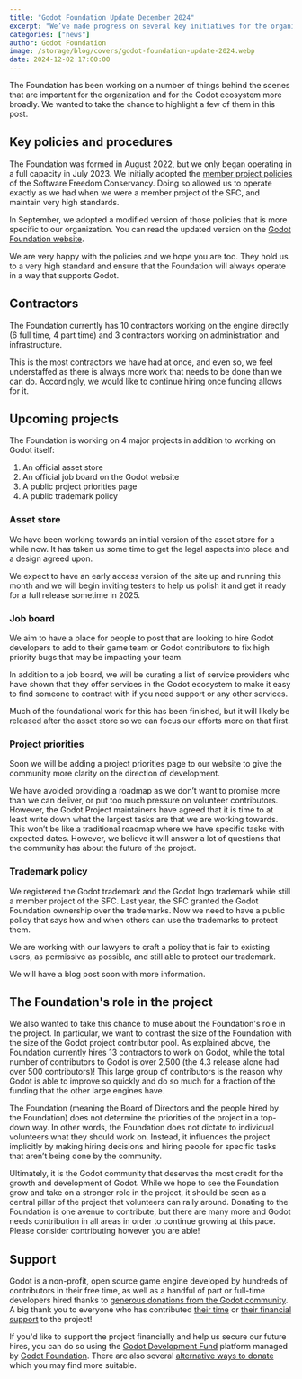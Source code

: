 ```yaml
---
title: "Godot Foundation Update December 2024"
excerpt: "We’ve made progress on several key initiatives for the organization and the Godot ecosystem. Here’s what we’ve been up to."
categories: ["news"]
author: Godot Foundation
image: /storage/blog/covers/godot-foundation-update-2024.webp
date: 2024-12-02 17:00:00
---
```


The Foundation has been working on a number of things behind the scenes that are important for the organization and for
the Godot ecosystem more broadly. We wanted to take the chance to highlight a few of them in this post.

## Key policies and procedures
The Foundation was formed in August 2022, but we only began operating in a full capacity in July 2023. We initially
adopted the [member project policies](https://sfconservancy.org/projects/policies/) of the Software Freedom Conservancy.
Doing so allowed us to operate exactly as we had when we were a member project of the SFC, and maintain very high
standards.

In September, we adopted a modified version of those policies that is more specific to our organization. You can read the
updated version on the [Godot Foundation website](https://godot.foundation/policies-and-procedures/key-policies).

We are very happy with the policies and we hope you are too. They hold us to a very high standard and ensure that the
Foundation will always operate in a way that supports Godot.

## Contractors
The Foundation currently has 10 contractors working on the engine directly (6 full time, 4 part time) and 3 contractors
working on administration and infrastructure.

This is the most contractors we have had at once, and even so, we feel understaffed as there is always more
work that needs to be done than we can do. Accordingly, we would like to continue hiring once funding allows for it.

## Upcoming projects
The Foundation is working on 4 major projects in addition to working on Godot itself:
1. An official asset store
2. An official job board on the Godot website
3. A public project priorities page
4. A public trademark policy

### Asset store
We have been working towards an initial version of the asset store for a while now. It has taken us some time to get the legal aspects into place and a design agreed upon. 

We expect to have an early access version of the site up and running this month and we will begin inviting testers to help us polish it and get it ready for a full release sometime in 2025.

### Job board
We aim to have a place for people to post that are looking to hire Godot developers to add to their game team or Godot
contributors to fix high priority bugs that may be impacting your team.

In addition to a job board, we will be curating a list of service providers who have shown that they offer services in
the Godot ecosystem to make it easy to find someone to contract with if you need support or any other services.

Much of the foundational work for this has been finished, but it will likely be released after the asset store so we can
focus our efforts more on that first. 

### Project priorities
Soon we will be adding a project priorities page to our website to give the community more clarity on the direction of
development.

We have avoided providing a roadmap as we don’t want to promise more than we can deliver, or put too much pressure on
volunteer contributors. However, the Godot Project maintainers have agreed that it is time to at least write down what
the largest tasks are that we are working towards. This won’t be like a traditional roadmap where we have specific tasks
with expected dates. However, we believe it will answer a lot of questions that the community has about the future of
the project.
 
### Trademark policy
We registered the Godot trademark and the Godot logo trademark while still a member project of the SFC. Last year, the
SFC granted the Godot Foundation ownership over the trademarks. Now we need to have a public policy that says how and
when others can use the trademarks to protect them.

We are working with our lawyers to craft a policy that is fair to existing users, as permissive as possible, and still
able to protect our trademark.

We will have a blog post soon with more information.

## The Foundation's role in the project

We also wanted to take this chance to muse about the Foundation's role in the project. In particular, we want to
contrast the size of the Foundation with the size of the Godot project contributor pool. As explained above, the
Foundation currently hires 13 contractors to work on Godot, while the total number of contributors to Godot is over
2,500 (the 4.3 release alone had over 500 contributors)! This large group of contributors is the reason why Godot is
able to improve so quickly and do so much for a fraction of the funding that the other large engines have.

The Foundation (meaning the Board of Directors and the people hired by the Foundation) does not determine the priorities
of the project in a top-down way. In other words, the Foundation does not dictate to individual volunteers what they
should work on. Instead, it influences the project implicitly by making hiring decisions and hiring people for specific
tasks that aren’t being done by the community.

Ultimately, it is the Godot community that deserves the most credit for the growth and development of Godot. While we
hope to see the Foundation grow and take on a stronger role in the project, it should be seen as a central pillar of the
project that volunteers can rally around. Donating to the Foundation is one avenue to contribute, but there are many
more and Godot needs contribution in all areas in order to continue growing at this pace. Please consider contributing
however you are able!

## Support

Godot is a non-profit, open source game engine developed by hundreds of contributors in their free time, as well as a handful of part or full-time developers hired thanks to [generous donations from the Godot community](https://fund.godotengine.org/). A big thank you to everyone who has contributed [their time](https://github.com/godotengine/godot/blob/master/AUTHORS.md) or [their financial support](https://github.com/godotengine/godot/blob/master/DONORS.md) to the project!

If you'd like to support the project financially and help us secure our future hires, you can do so using the [Godot Development Fund](https://fund.godotengine.org/) platform managed by [Godot Foundation](https://godot.foundation/). There are also several [alternative ways to donate](/donate) which you may find more suitable.
